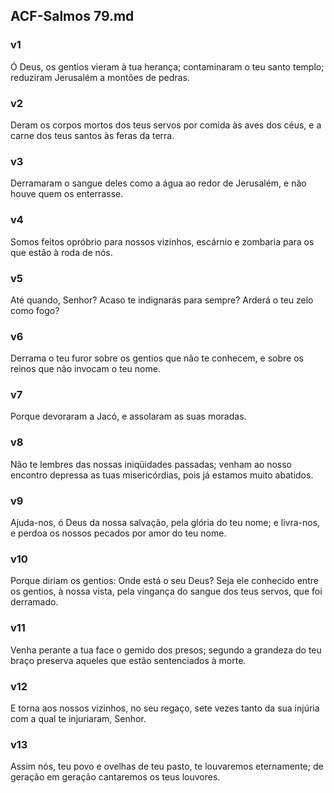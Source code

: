 ## ACF-Salmos 79.md
### v1
 Ó Deus, os gentios vieram à tua herança; contaminaram o teu santo templo; reduziram Jerusalém a montões de pedras.
### v2
 Deram os corpos mortos dos teus servos por comida às aves dos céus, e a carne dos teus santos às feras da terra.
### v3
 Derramaram o sangue deles como a água ao redor de Jerusalém, e não houve quem os enterrasse.
### v4
 Somos feitos opróbrio para nossos vizinhos, escárnio e zombaria para os que estão à roda de nós.
### v5
 Até quando, Senhor? Acaso te indignarás para sempre? Arderá o teu zelo como fogo?
### v6
 Derrama o teu furor sobre os gentios que não te conhecem, e sobre os reinos que não invocam o teu nome.
### v7
 Porque devoraram a Jacó, e assolaram as suas moradas.
### v8
 Não te lembres das nossas iniqüidades passadas; venham ao nosso encontro depressa as tuas misericórdias, pois já estamos muito abatidos.
### v9
 Ajuda-nos, ó Deus da nossa salvação, pela glória do teu nome; e livra-nos, e perdoa os nossos pecados por amor do teu nome.
### v10
 Porque diriam os gentios: Onde está o seu Deus? Seja ele conhecido entre os gentios, à nossa vista, pela vingança do sangue dos teus servos, que foi derramado.
### v11
 Venha perante a tua face o gemido dos presos; segundo a grandeza do teu braço preserva aqueles que estão sentenciados à morte.
### v12
 E torna aos nossos vizinhos, no seu regaço, sete vezes tanto da sua injúria com a qual te injuriaram, Senhor.
### v13
 Assim nós, teu povo e ovelhas de teu pasto, te louvaremos eternamente; de geração em geração cantaremos os teus louvores.
